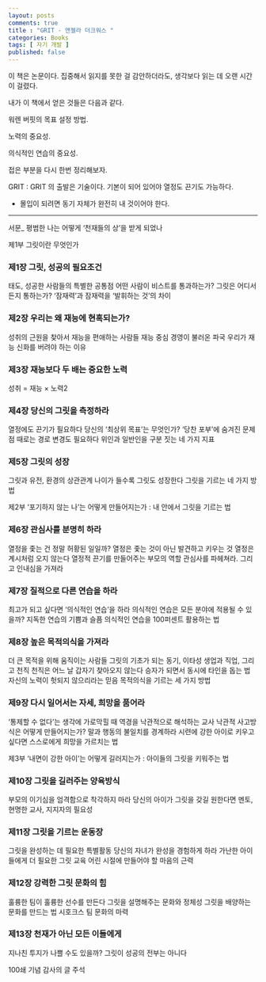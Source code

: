 ```yaml
---
layout: posts
comments: true
title : "GRIT - 앤젤라 더크워스 "
categories: Books
tags: [ 자기 개발 ]
published: false
---
```


이 책은 논문이다. 집중해서 읽지를 못한 걸 감안하더라도, 생각보다 읽는 데 오랜 시간이 걸렸다.

내가 이 책에서 얻은 것들은 다음과 같다.

워렌 버핏의 목표 설정 방법.

노력의 중요성.

의식적인 연습의 중요성.

접은 부분을 다시 한번 정리해보자.

GRIT
 : GRIT 의 출발은 기술이다.
   기본이 되어 있어야 열정도 끈기도 가능하다.

- 몰입이 되려면 동기 자체가 완전히 내 것이어야 한다.

---
서문_ 평범한 나는 어떻게 ‘천재들의 상’을 받게 되었나

제1부 그릿이란 무엇인가

### 제1장 그릿, 성공의 필요조건

태도, 성공한 사람들의 특별한 공통점
어떤 사람이 비스트를 통과하는가?
그릿은 어디서든지 통하는가?
‘잠재력’과 잠재력을 ‘발휘하는 것’의 차이

### 제2장 우리는 왜 재능에 현혹되는가?

성취의 근원을 찾아서
재능을 편애하는 사람들
재능 중심 경영이 불러온 파국
우리가 재능 신화를 버려야 하는 이유

### 제3장 재능보다 두 배는 중요한 노력

성취 = 재능 × 노력2

### 제4장 당신의 그릿을 측정하라

열정에도 끈기가 필요하다
당신의 ‘최상위 목표’는 무엇인가?
‘당찬 포부’에 숨겨진 문제점
때로는 경로 변경도 필요하다
위인과 일반인을 구분 짓는 네 가지 지표

### 제5장 그릿의 성장

그릿과 유전, 환경의 상관관계
나이가 들수록 그릿도 성장한다
그릿을 기르는 네 가지 방법

제2부 ‘포기하지 않는 나’는 어떻게 만들어지는가 : 내 안에서 그릿을 기르는 법

### 제6장 관심사를 분명히 하라

열정을 좇는 건 정말 허황된 일일까?
열정은 좇는 것이 아닌 발견하고 키우는 것
열정은 계시처럼 오지 않는다
열정적 끈기를 만들어주는 부모의 역할
관심사를 파헤쳐라. 그리고 인내심을 가져라

### 제7장 질적으로 다른 연습을 하라

최고가 되고 싶다면 ‘의식적인 연습’을 하라
의식적인 연습은 모든 분야에 적용될 수 있을까?
지독한 연습의 기쁨과 슬픔
의식적인 연습을 100퍼센트 활용하는 법

### 제8장 높은 목적의식을 가져라

더 큰 목적을 위해 움직이는 사람들
그릿의 기초가 되는 동기, 이타성
생업과 직업, 그리고 천직
천직은 어느 날 갑자기 찾아오지 않는다
승자가 되면서 동시에 타인을 돕는 법
자신의 노력이 헛되지 않으리라는 믿음
목적의식을 기르는 세 가지 방법

### 제9장 다시 일어서는 자세, 희망을 품어라

‘통제할 수 없다’는 생각에 가로막힐 때
역경을 낙관적으로 해석하는 교사
낙관적 사고방식은 어떻게 만들어지는가?
말과 행동의 불일치를 경계하라
시련에 강한 아이로 키우고 싶다면
스스로에게 희망을 가르치는 법

제3부 ‘내면이 강한 아이’는 어떻게 길러지는가 : 아이들의 그릿을 키워주는 법

### 제10장 그릿을 길러주는 양육방식

부모의 이기심을 엄격함으로 착각하지 마라
당신의 아이가 그릿을 갖길 원한다면
멘토, 현명한 교사, 지지자의 필요성

### 제11장 그릿을 기르는 운동장

그릿을 완성하는 데 필요한 특별활동
당신의 자녀가 완성을 경험하게 하라
가난한 아이들에게 더 필요한 그릿 교육
어린 시절에 만들어야 할 마음의 근력

### 제12장 강력한 그릿 문화의 힘

훌륭한 팀이 훌륭한 선수를 만든다
그릿을 설명해주는 문화와 정체성
그릿을 배양하는 문화를 만드는 법
시호크스 팀 문화의 마력

### 제13장 천재가 아닌 모든 이들에게

지나친 투지가 나쁠 수도 있을까?
그릿이 성공의 전부는 아니다

100쇄 기념 감사의 글
주석
